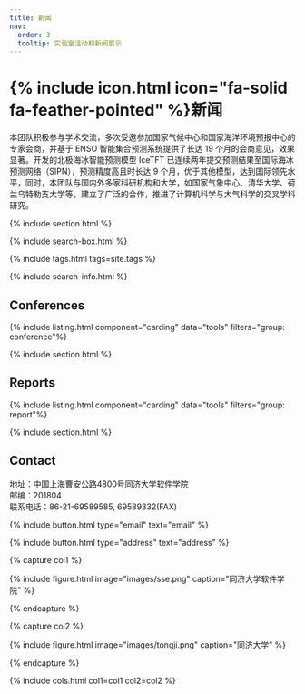 ```yaml
---
title: 新闻
nav:
  order: 3
  tooltip: 实验室活动和新闻展示
---
```


# {% include icon.html icon="fa-solid fa-feather-pointed" %}新闻

本团队积极参与学术交流，多次受邀参加国家气候中心和国家海洋环境预报中心的专家会商，并基于 ENSO 智能集合预测系统提供了长达 19 个月的会商意见，效果显著。开发的北极海冰智能预测模型 IceTFT 已连续两年提交预测结果至国际海冰预测网络（SIPN），预测精度高且时长达 9 个月，优于其他模型，达到国际领先水平，同时，本团队与国内外多家科研机构和大学，如国家气象中心、清华大学、荷兰乌特勒支大学等，建立了广泛的合作，推进了计算机科学与大气科学的交叉学科研究。

{% include section.html %}

{% include search-box.html %}

{% include tags.html tags=site.tags %}

{% include search-info.html %}

## Conferences

{% include listing.html component="carding" data="tools" filters="group: conference"%}

{% include section.html %}

## Reports

{% include listing.html component="carding" data="tools" filters="group: report"%}

{% include section.html %}

## Contact 

地址：中国上海曹安公路4800号同济大学软件学院 <br>
邮编：201804 <br>
联系电话：86-21-69589585, 69589332(FAX)

{%
  include button.html
  type="email"
  text="email"
%}

{%
  include button.html
  type="address"
  text="address"
%}

{% capture col1 %}

{%
  include figure.html
  image="images/sse.png"
  caption="同济大学软件学院"
%}

{% endcapture %}

{% capture col2 %}

{%
  include figure.html
  image="images/tongji.png"
  caption="同济大学"
%}

{% endcapture %}

{% include cols.html col1=col1 col2=col2 %}
